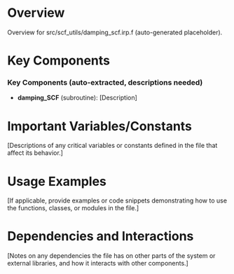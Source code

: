 # Overview

Overview for src/scf_utils/damping_scf.irp.f (auto-generated placeholder).

# Key Components

### Key Components (auto-extracted, descriptions needed)
- **damping_SCF** (subroutine): [Description]

# Important Variables/Constants

[Descriptions of any critical variables or constants defined in the file that affect its behavior.]

# Usage Examples

[If applicable, provide examples or code snippets demonstrating how to use the functions, classes, or modules in the file.]

# Dependencies and Interactions

[Notes on any dependencies the file has on other parts of the system or external libraries, and how it interacts with other components.]
